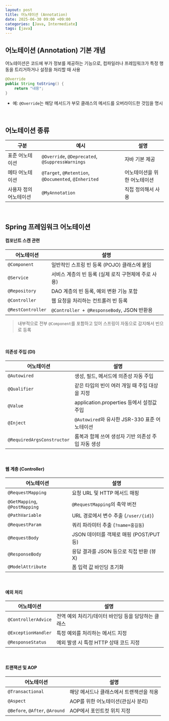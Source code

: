 ```yaml
---
layout: post
title: 어노테이션 (Annotation)
date: 2025-06-30 09:00 +09:00
categories: [Java, Intermediate]
tags: [java]
---
```


## 어노테이션 (Annotation) 기본 개념

어노테이션은 코드에 부가 정보를 제공하는 기능으로, 
컴파일러나 프레임워크가 특정 행동을 트리거하거나 설정을 처리할 때 사용

```java
@Override
public String toString() {
    return "내용";
}
```

- 예: `@Override`는 해당 메서드가 부모 클래스의 메서드를 오버라이드한 것임을 명시

<br>

## 어노테이션 종류

| 구분 | 예시 | 설명 |
|-|-|-|
| 표준 어노테이션 | `@Override`, `@Deprecated`, `@SuppressWarnings` | 자바 기본 제공 |
| 메타 어노테이션 | `@Target`, `@Retention`, `@Documented`, `@Inherited` | 어노테이션을 위한 어노테이션 |
| 사용자 정의 어노테이션 | `@MyAnnotation` | 직접 정의해서 사용 |


<br>

## Spring 프레임워크 어노테이션

#### 컴포넌트 스캔 관련

| 어노테이션 | 설명 |
|-|-|
| `@Component` | 일반적인 스프링 빈 등록 (POJO) 클래스에 붙임 |
| `@Service` | 서비스 계층의 빈 등록 (실제 로직 구현체에 주로 사용) |
| `@Repository` | DAO 계층의 빈 등록, 예외 변환 기능 포함 |
| `@Controller` |  웹 요청을 처리하는 컨트롤러 빈 등록 | 
| `@RestController` | `@Controller + @ResponseBody`, JSON 반환용 |

> 내부적으로 전부 `@Component`를 포함하고 있어 스프링이 자동으로 감지해서 빈으로 등록

<br>

#### 의존성 주입 (DI)

| 어노테이션 | 설명 |
|-|-|
| `@Autowired` | 생성, 필드, 메서드에 의존성 자동 주입 |
| `@Qualifier` | 같은 타입의 빈이 여러 개일 때 주입 대상을 지정 |
| `@Value` | application.properties 등에서 설정값 주입 |
| `@Inject` | `@Autowired`와 유사한 JSR-330 표준 어노테이션 |
| `@RequiredArgsConstructor` | 롬복과 함께 쓰여 생성자 기반 의존성 주입 자동 생성 | 


<br>

#### 웹 계층 (Controller)

| 어노테이션 | 설명 |
|-|-|
| `@RequestMapping` | 요청 URL 및 HTTP 메서드 매핑 |
| `@GetMapping`, `@PostMapping` | `@RequestMapping`의 축약 버전 |
| `@PathVariable` | URL 경로에서 변수 추출 (`/user/{id}`) |
| `@RequestParam` | 쿼리 파라미터 추출 (`?name=홍길동`) |
| `@RequestBody` | JSON 데이터를 객체로 매핑 (POST/PUT 등) |
| `@ResponseBody` | 응답 결과를 JSON 등으로 직접 반환 (뷰X) |
| `@ModelAttribute` | 폼 입력 값 바인딩 초기화 |

<br>

#### 예외 처리

| 어노테이션 | 설명 | 
|-|-|
| `@ControllerAdvice` | 전역 예외 처리기/데이터 바인딩 등을 담당하는 클래스 |
| `@ExceptionHandler` | 특정 예외를 처리하는 메서드 지정 |
| `@ResponseStatus` | 예외 발생 시 특정 HTTP 상태 코드 지정 |

<br>

#### 트랜잭션 및 AOP

| 어노테이션 | 설명 |
|-|-|
| `@Transactional` | 해당 메서드나 클래스에서 트랜잭션을 적용  |
| `@Aspect` | AOP를 위한 어노테이션(관심사 분리) |
| `@Before`, `@After`, `@Around` | AOP에서 포인트컷 위치 지정 |

<br>